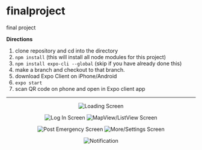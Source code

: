 # finalproject
final project

__Directions__
1) clone repository and cd into the directory
2) `npm install` (this will install all node modules for this project)
3) `npm install expo-cli --global` (skip if you have already done this)
4) make a branch and checkout to that branch.
5) download Expo Client on iPhone/Android
6) `expo start`
7) scan QR code on phone and open in Expo client app

______________________________________________________

<p align="center">
  <img alt="Loading Screen" src="https://github.com/colinfran/pigeonapp/blob/master/assets/demo/loading.png"/>
</p>

<p align="center">
  <img alt="Log In Screen" src="https://github.com/colinfran/pigeonapp/blob/master/assets/demo/1.gif"/>
  <img alt="MapView/ListView Screen" src="https://github.com/colinfran/pigeonapp/blob/master/assets/demo/2.gif"/>
</p>

<p align="center">
  <img alt="Post Emergency Screen" src="https://github.com/colinfran/pigeonapp/blob/master/assets/demo/3.gif"/>
  <img alt="More/Settings Screen" src="https://github.com/colinfran/pigeonapp/blob/master/assets/demo/4.gif"/>
</p>

<p align="center">
  <img alt="Notification" src="https://github.com/colinfran/pigeonapp/blob/master/assets/demo/5.gif"/>
</p>
